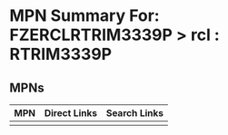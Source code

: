 



# MPN Summary For: FZERCLRTRIM3339P > rcl : RTRIM3339P

## MPNs
  

|MPN|Direct Links|Search Links|
| :--- | :--- | :--- |
||||
